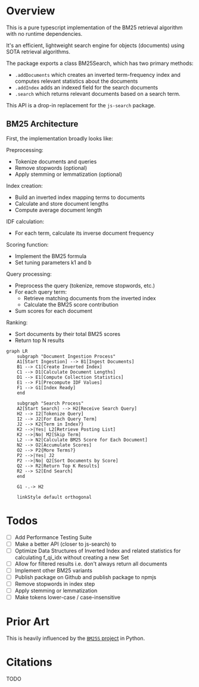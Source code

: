 # Overview

This is a pure typescript implementation of the BM25 retrieval algorithm with no runtime dependencies.

It's an efficient, lightweight search engine for objects (documents) using SOTA retrieval algorithms.

The package exports a class BM25Search, which has two primary methods:

- `.addDocuments` which creates an inverted term-frequency index and computes relevant statistics about the documents
- `.addIndex` adds an indexed field for the search documents
- `.search` which returns relevant documents based on a search term.

This API is a drop-in replacement for the `js-search` package.

## BM25 Architecture

First, the implementation broadly looks like:

Preprocessing:

- Tokenize documents and queries
- Remove stopwords (optional)
- Apply stemming or lemmatization (optional)

Index creation:

- Build an inverted index mapping terms to documents
- Calculate and store document lengths
- Compute average document length

IDF calculation:

- For each term, calculate its inverse document frequency

Scoring function:

- Implement the BM25 formula
- Set tuning parameters k1 and b

Query processing:

- Preprocess the query (tokenize, remove stopwords, etc.)
- For each query term:
  - Retrieve matching documents from the inverted index
  - Calculate the BM25 score contribution
- Sum scores for each document

Ranking:

- Sort documents by their total BM25 scores
- Return top N results

```mermaid
graph LR
    subgraph "Document Ingestion Process"
    A1[Start Ingestion] --> B1[Ingest Documents]
    B1 --> C1[Create Inverted Index]
    C1 --> D1[Calculate Document Lengths]
    D1 --> E1[Compute Collection Statistics]
    E1 --> F1[Precompute IDF Values]
    F1 --> G1[Index Ready]
    end

    subgraph "Search Process"
    A2[Start Search] --> H2[Receive Search Query]
    H2 --> I2[Tokenize Query]
    I2 --> J2[For Each Query Term]
    J2 --> K2{Term in Index?}
    K2 -->|Yes| L2[Retrieve Posting List]
    K2 -->|No| M2[Skip Term]
    L2 --> N2[Calculate BM25 Score for Each Document]
    N2 --> O2[Accumulate Scores]
    O2 --> P2{More Terms?}
    P2 -->|Yes| J2
    P2 -->|No| Q2[Sort Documents by Score]
    Q2 --> R2[Return Top K Results]
    R2 --> S2[End Search]
    end

    G1 -.-> H2

    linkStyle default orthogonal
```

# Todos

- [ ] Add Performance Testing Suite
- [ ] Make a better API (closer to js-search) to
- [ ] Optimize Data Structures of Inverted Index and related statistics for calculating f_qi_idx without creating a new Set
- [ ] Allow for filtered results i.e. don't always return all documents
- [ ] Implement other BM25 variants
- [ ] Publish package on Github and publish package to npmjs
- [ ] Remove stopwords in index step
- [ ] Apply stemming or lemmatization
- [ ] Make tokens lower-case / case-insensitive

# Prior Art

This is heavily influenced by the [`BM25S` project](https://github.com/xhluca/bm25s) in Python.

# Citations

TODO
